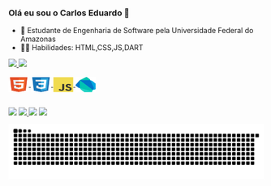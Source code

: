 ### Olá eu sou o Carlos Eduardo 👋

- 🚀 Estudante de Engenharia de Software pela Universidade Federal do Amazonas
- 👨‍💻 Habilidades: HTML,CSS,JS,DART

<div>
  <a href="https://github.com/carlosBitzin">
  <img height = "150em" src = "https://github-readme-stats.vercel.app/api?username=carlosBitzin&show_icons=true&theme=github_dark&include_all_commits=true&count_private=true" />
  <img height = "150em" src = "https://github-readme-stats.vercel.app/api/top-langs/?username=CarlosBitzin&layout=compact&langs_count=7&theme=github_dark" />
</div>

  <div style = "display: inline_block"> <br>
   <img align="center" alt="Carlos-HTML" height="30" width="40" src="https://raw.githubusercontent.com/devicons/devicon/master/icons/html5/html5-original.svg">
   <img align="center" alt="Carlos-CSS" height="30" width="40" src="https://raw.githubusercontent.com/devicons/devicon/master/icons/css3/css3-original.svg">
   <img align="center" alt="Carlos-CSS" height="30" width="40" src="https://raw.githubusercontent.com/devicons/devicon/master/icons/javascript/javascript-original.svg">
    <img align="center" alt="Carlos-CSS" height="30" width="40" src="https://raw.githubusercontent.com/devicons/devicon/master/icons/dart/dart-original.svg">
</div> 
  
  ##
  
 <div>
   <a href="https://www.instagram.com/carlosbitzin.dev/" target="_blank"><img src="https://img.shields.io/badge/-Instagram-%23E4405F?style=for-the-badge&logo=instagram&logoColor=white" target="_blank"></a>
   <a href = "mailto:carlospintorossy07@gmail.com"> <img src = "https://img.shields.io/badge/-Gmail-%23333?style=for-the-badge&logo=gmail&logoColor=white "target =" _ blank "> </a>
   <a href="https://www.linkedin.com/in/carlos-eduardo-996672222" target="_blank"><img src="https://img.shields.io/badge/-LinkedIn-%230077B5?style=for-the-badge&logo=linkedin&logoColor=white" target="_blank"></a> 
   <a href="https://discord.gg/EgTEY7cS" target="_blank"><img src="https://img.shields.io/badge/Discord-7289DA?style=for-the-badge&logo=discord&logoColor=white" target="_blank"></a> 
   
   ![Snake animation](https://github.com/carlosBitzin/carlosBitzin/blob/output/github-contribution-grid-snake.svg)
   
   
  </div>
  

